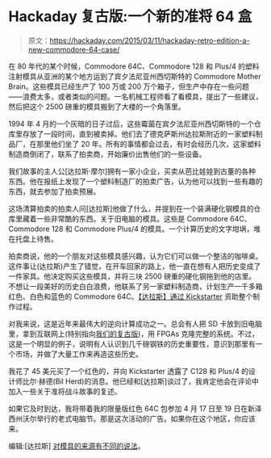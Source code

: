 # Hackaday 复古版:一个新的准将 64 盒

> 原文：<https://hackaday.com/2015/03/11/hackaday-retro-edition-a-new-commodore-64-case/>

在 80 年代的某个时候，Commodore 64C、Commodore 128 和 Plus/4 的塑料注射模具从亚洲的某个地方运到了宾夕法尼亚州西切斯特的 Commodore Mother Brain。这些模具已经生产了 100 万或 200 万个箱子，但生产中存在一些问题——浪费太多，或者类似的问题。一名机械工程师看了看模具，提出了一些建议，然后把这个 2500 磅重的模具搬到了大楼的一个角落里。

1994 年 4 月的一个灰暗的日子过后，这些霉菌在宾夕法尼亚州西切斯特的一个仓库里存放了一段时间，直到被卖掉。他们去了德克萨斯州达拉斯附近的一家塑料制品厂，在那里他们坐了 20 年。所有的事情都会过去，有时会经历几次，这家塑料制造商倒闭了，联系了拍卖商，开始廉价出售他们的一些设备。

我们故事的主人公[达拉斯·摩尔]拥有一家小企业，买卖从芭比娃娃到古董的各种东西。他在报纸上发现了一个塑料制造厂的拍卖广告，认为他可以找到一些有趣的东西，就去参加了拍卖预展。

这场清算拍卖的拍卖人问[达拉斯]他做了什么，并提到在一个装满硬化钢模具的仓库里藏着一些非常酷的东西。关于旧电脑的模具。这些是 Commodore 64C、Commodore 128 和 Commodore Plus/4 的模具。一个计算历史的文字坩埚，堆在托盘上待售。

拍卖商说，他的一个朋友对这些模具感兴趣，认为它们可以做一个整洁的咖啡桌。这件事让(达拉斯)产生了错觉，在开车回家的路上，他一直在想有人把历史变成了一件家具。他决定购买这些模具，并将三块 2500 磅重的硬化钢拖到他的店里。不想让一段美好的历史白白浪费，他联系了另一家塑料制造商，计划生产一千多箱红色、白色和蓝色的 Commodore 64C。[【达拉斯】通过 Kickstarter](https://www.kickstarter.com/projects/1670214687/original-commodore-64c-computer-housing-in-new-coo) 资助整个制作过程。

对我来说，这是近年来最伟大的逆向计算成功之一。总会有人把 SD 卡放到旧电脑里，拿到互联网上(特别指向[我们的复古版](http://retro.hackaday.com/))，用 FPGAs 克隆完整的系统。不过，这是一个明显的例子，说明有人认识到几千磅钢铁的历史重要性，意识到那里有一个市场，并做了大量工作来再造这些历史。

我花了 45 美元买了一个红色的，并向 Kickstarter 透露了 C128 和 Plus/4 的设计师比尔·赫德(Bil Herd)的消息。他已经和[达拉斯]谈过了，我肯定他会在评论中加入一些关于准将战斗故事的复述。

如果它及时到达，我将带着我的限量版红色 64C 包参加 4 月 17 日至 19 日在新泽西州沃尔举行的老式电脑节。那是这次活动的广告。如果你在这个地区，你应该来。

编辑:[达拉斯] [对模具的来源有不同的说法](http://hackaday.com/2015/03/11/hackaday-retro-edition-a-new-commodore-64-case/#comment-2474890)。